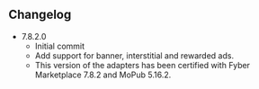 ## Changelog

  * 7.8.2.0
    * Initial commit
    * Add support for banner, interstitial and rewarded ads.
    * This version of the adapters has been certified with Fyber Marketplace 7.8.2 and MoPub 5.16.2.
